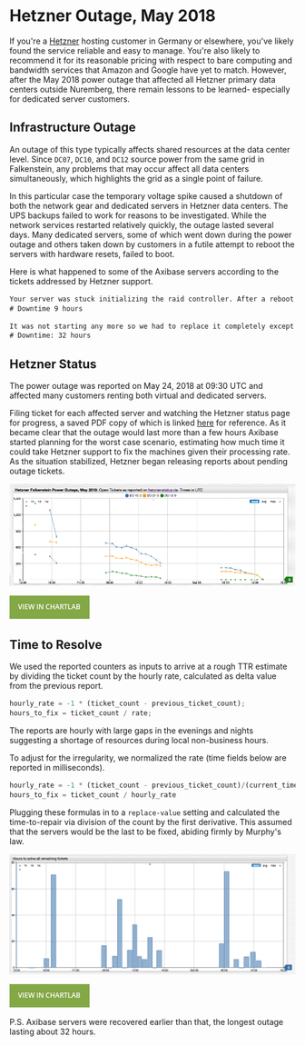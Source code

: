 # Hetzner Outage, May 2018

If you're a [Hetzner](https://hetzner.de) hosting customer in Germany or elsewhere, you've likely found the service reliable and easy to manage. You're also likely to recommend it for its reasonable pricing with respect to bare computing and bandwidth services that Amazon and Google have yet to match. However, after the May 2018 power outage that affected all Hetzner primary data centers outside Nuremberg, there remain lessons to be learned- especially for dedicated server customers.

## Infrastructure Outage

An outage of this type typically affects shared resources at the data center level. Since `DC07`, `DC10`, and `DC12` source power from the same grid in Falkenstein, any problems that may occur affect all data centers simultaneously, which highlights the grid as a single point of failure.

In this particular case the temporary voltage spike caused a shutdown of both the network gear and dedicated servers in Hetzner data centers. The UPS backups failed to work for reasons to be investigated. While the network services restarted relatively quickly, the outage lasted several days. Many dedicated servers, some of which went down during the power outage and others taken down by customers in a futile attempt to reboot the servers with hardware resets, failed to boot.

Here is what happened to some of the Axibase servers according to the tickets addressed by Hetzner support.

```txt
Your server was stuck initializing the raid controller. After a reboot your server is back online.
# Downtime 9 hours
```

```txt
It was not starting any more so we had to replace it completely except for the drives. Now your OS is reachable again.
# Downtime: 32 hours
```

## Hetzner Status

The power outage was reported on May 24, 2018 at 09:30 UTC and affected many customers renting both virtual and dedicated servers.

Filing ticket for each affected server and watching the Hetzner status page for progress, a saved PDF copy of which is linked [here](./resources/hetzner-status.pdf) for reference. As it became clear that the outage would last more than a few hours Axibase started planning for the worst case scenario, estimating how much time it could take Hetzner support to fix the machines given their processing rate. As the situation stabilized, Hetzner began releasing reports about pending outage tickets.

![](./images/ticket_count.png)

[![](./images/button.png)](https://apps.axibase.com/chartlab/984e6935/5#fullscreen)

## Time to Resolve

We used the reported counters as inputs to arrive at a rough TTR estimate by dividing the ticket count by the hourly rate, calculated as delta value from the previous report.

```javascript
hourly_rate = -1 * (ticket_count - previous_ticket_count);
hours_to_fix = ticket_count / rate;
```

The reports are hourly with large gaps in the evenings and nights suggesting a shortage of resources during local non-business hours.

To adjust for the irregularity, we normalized the rate (time fields below are reported in milliseconds).

```javascript
hourly_rate = -1 * (ticket_count - previous_ticket_count)/(current_time - previous_time)*60*60000;
hours_to_fix = ticket_count / hourly_rate
```

Plugging these formulas in to a `replace-value` setting and calculated the time-to-repair via division of the count by the first derivative. This assumed that the servers would be the last to be fixed, abiding firmly by Murphy's law.

![](./images/ticket_rate_dc07.png)

[![](./images/button.png)](https://apps.axibase.com/chartlab/984e6935/7#fullscreen)

P.S. Axibase servers were recovered earlier than that, the longest outage lasting about 32 hours.
